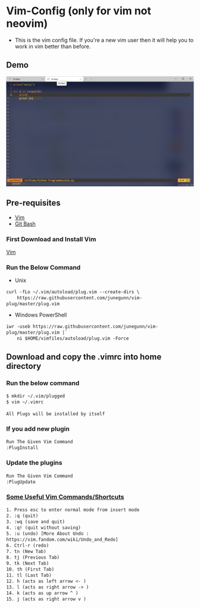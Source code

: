 # Vim-Config (only for vim not neovim)
* This is the vim config file. If you're a new vim user then it will help you to work in vim better than before.


## Demo
![Demo](./images/demo.jpg)

## Pre-requisites
* [Vim](#vim)
* [Git Bash](#git-bash)


### First Download and Install Vim
[Vim](https://www.vim.org/download.php)

### Run the Below Command
* Unix
```
curl -fLo ~/.vim/autoload/plug.vim --create-dirs \
    https://raw.githubusercontent.com/junegunn/vim-plug/master/plug.vim
```

* Windows PowerShell
```
iwr -useb https://raw.githubusercontent.com/junegunn/vim-plug/master/plug.vim |`
    ni $HOME/vimfiles/autoload/plug.vim -Force
```

## Download and copy the .vimrc into home directory


### Run the below command
```
$ mkdir ~/.vim/plugged
$ vim ~/.vimrc

All Plugs will be installed by itself
```

### If you add new plugin
```
Run The Given Vim Command
:PlugInstall
```

### Update the plugins
```
Run The Given Vim Command
:PlugUpdate
```

### [Some Useful Vim Commands/Shortcuts](#some-useful-vim-commands-/-shortcuts)
```
1. Press esc to enter normal mode from insert mode
2. :q (quit)
3. :wq (save and quit)
4. :q! (quit without saving)
5. :u (undo) [More About Undo : https://vim.fandom.com/wiki/Undo_and_Redo]
6. Ctrl-r (redo)
7. tn (New Tab)
8. tj (Previous Tab)
9. tk (Next Tab)
10. th (First Tab)
11. tl (Last Tab)
12. h (acts as left arrow <- )
13. l (acts as right arrow -> )
14. k (acts as up arrow ^ )
15. j (acts as right arrow v )
```
